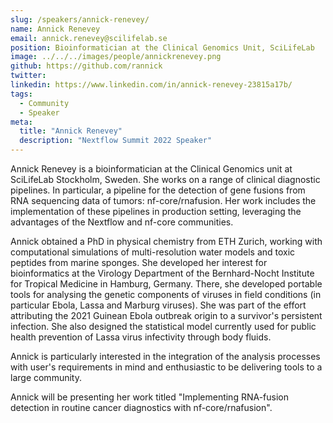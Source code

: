```yaml
---
slug: /speakers/annick-renevey/
name: Annick Renevey
email: annick.renevey@scilifelab.se
position: Bioinformatician at the Clinical Genomics Unit, SciLifeLab
image: ../../../images/people/annickrenevey.png
github: https://github.com/rannick
twitter: 
linkedin: https://www.linkedin.com/in/annick-renevey-23815a17b/
tags:
  - Community
  - Speaker
meta:
  title: "Annick Renevey"
  description: "Nextflow Summit 2022 Speaker"
---
```

Annick Renevey is a bioinformatician at the Clinical Genomics unit at SciLifeLab Stockholm, Sweden. She works on a range of clinical diagnostic pipelines. In particular, a pipeline for the detection of gene fusions from RNA sequencing data of tumors: nf-core/rnafusion. Her work includes the implementation of these pipelines in production setting, leveraging the advantages of the Nextflow and nf-core communities.

Annick obtained a PhD in physical chemistry from ETH Zurich, working with computational simulations of multi-resolution water models and toxic peptides from marine sponges. She developed her interest for bioinformatics at the Virology Department of the Bernhard-Nocht Institute for Tropical Medicine in Hamburg, Germany. There, she developed portable tools for analysing the genetic components of viruses in field conditions (in particular Ebola, Lassa and Marburg viruses). She was part of the effort attributing the 2021 Guinean Ebola outbreak origin to a survivor's persistent infection. She also designed the statistical model currently used for public health prevention of Lassa virus infectivity through body fluids.

Annick is particularly interested in the integration of the analysis processes with user's requirements in mind and enthusiastic to be delivering tools to a large community.

Annick will be presenting her work titled "Implementing RNA-fusion detection in routine cancer diagnostics with nf-core/rnafusion".
